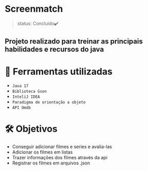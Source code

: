 # Screenmatch

> status: Concluido✔️

<h2>Projeto realizado para treinar as principais habilidades e recursos do java</h2>

# 🔨 Ferramentas utilizadas 
- `Java 17`
- `Biblioteca Gson`
- `InteliJ IDEA`
- `Paradigma de orientação a objeto`
- `API Omdb`

# 🛠️ Objetivos

- Conseguir adicionar filmes e series e avalia-las
- Adicionar os filmes em listas
- Trazer informações dos filmes através da api
- Registrar os filmes em arquivos .json
